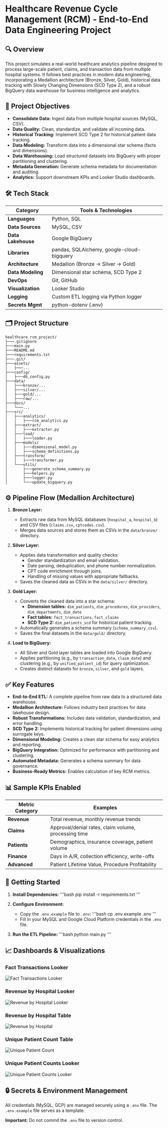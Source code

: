 # Healthcare Revenue Cycle Management (RCM) - End-to-End Data Engineering Project

## 🔍 Overview

This project simulates a real-world healthcare analytics pipeline designed to process large-scale patient, claims, and transaction data from multiple hospital systems. It follows best practices in modern data engineering, incorporating a Medallion architecture (Bronze, Silver, Gold), historical data tracking with Slowly Changing Dimensions (SCD Type 2), and a robust BigQuery data warehouse for business intelligence and analytics.

## 🎯 Project Objectives

-   **Consolidate Data:** Ingest data from multiple hospital sources (MySQL, CSV).
-   **Data Quality:** Clean, standardize, and validate all incoming data.
-   **Historical Tracking:** Implement SCD Type 2 for historical patient data tracking.
-   **Data Modeling:** Transform data into a dimensional star schema (facts and dimensions).
-   **Data Warehousing:** Load structured datasets into BigQuery with proper partitioning and clustering.
-   **Metadata Generation:** Generate schema metadata for documentation and auditing.
-   **Analytics:** Support downstream KPIs and Looker Studio dashboards.

## 🛠️ Tech Stack

| Category       | Tools & Technologies                  |
| -------------- | ------------------------------------- |
| **Languages**  | Python, SQL                           |
| **Data Sources**| MySQL, CSV                            |
| **Data Lakehouse**| Google BigQuery                       |
| **Libraries**  | pandas, SQLAlchemy, google-cloud-bigquery |
| **Architecture**| Medallion (Bronze → Silver → Gold)    |
| **Data Modeling**| Dimensional star schema, SCD Type 2   |
| **DevOps**     | Git, GitHub                           |
| **Visualization**| Looker Studio                         |
| **Logging**    | Custom ETL logging via Python logger  |
| **Secrets Mgmt**| python-dotenv (.env)                  |

## 🗂️ Project Structure

```
healthcare_rcm_project/
├───.gitignore
├───main.py
├───README.md
├───requirements.txt
├───.git/
├───assets/
│   ├───...
├───config/
│   ├───db_config.py
├───data/
│   ├───bronze/...
│   ├───silver/...
│   ├───gold/...
│   ├───raw/...
├───docs/
│   └───...
├───src/
│   ├───analytics/
│   │   ├───rcm_analytics.py
│   ├───extract/
│   │   ├───extractor.py
│   ├───load/
│   │   ├───loader.py
│   ├───models/
│   │   ├───dimensional_model.py
│   │   ├───schema_definitions.py
│   ├───transform/
│   │   ├───transformer.py
│   └───utils/
│       ├───generate_schema_summary.py
│       ├───helpers.py
│       ├───logger.py
│       └───update_bigquery.py
```

## ⚙️ Pipeline Flow (Medallion Architecture)

1.  **Bronze Layer:**
    -   Extracts raw data from MySQL databases (`hospital_a`, `hospital_b`) and CSV files (`claims.csv`, `cptcodes.csv`).
    -   Merges data sources and stores them as CSVs in the `data/bronze/` directory.

2.  **Silver Layer:**
    -   Applies data transformation and quality checks:
        -   Gender standardization and email validation.
        -   Date parsing, deduplication, and phone number normalization.
        -   CPT code enrichment through joins.
        -   Handling of missing values with appropriate fallbacks.
    -   Saves the cleaned data as CSVs in the `data/silver/` directory.

3.  **Gold Layer:**
    -   Converts the cleaned data into a star schema:
        -   **Dimension tables:** `dim_patients`, `dim_procedures`, `dim_providers`, `dim_departments`, `dim_date`
        -   **Fact tables:** `fact_transactions`, `fact_claims`
        -   **SCD Type 2:** `dim_patients_scd` for historical patient tracking.
    -   Automatically generates a schema summary (`schema_summary.csv`).
    -   Saves the final datasets in the `data/gold/` directory.

4.  **Load to BigQuery:**
    -   All Silver and Gold layer tables are loaded into Google BigQuery.
    -   Applies partitioning (e.g., by `transaction_date`, `claim_date`) and clustering (e.g., by `unified_patient_id`) for query optimization.
    -   Creates distinct datasets for `bronze`, `silver`, and `gold` layers.

## ✅ Key Features

-   **End-to-End ETL:** A complete pipeline from raw data to a structured data warehouse.
-   **Medallion Architecture:** Follows industry best practices for data lakehouse design.
-   **Robust Transformations:** Includes data validation, standardization, and error handling.
-   **SCD Type 2:** Implements historical tracking for patient dimensions using surrogate keys.
-   **Dimensional Modeling:** Creates a clean star schema for easy analytics and reporting.
-   **BigQuery Integration:** Optimized for performance with partitioning and clustering.
-   **Automated Metadata:** Generates a schema summary for data governance.
-   **Business-Ready Metrics:** Enables calculation of key RCM metrics.

## 📊 Sample KPIs Enabled

| Metric Category | Examples                                           |
| --------------- | -------------------------------------------------- |
| **Revenue**     | Total revenue, monthly revenue trends              |
| **Claims**      | Approval/denial rates, claim volume, processing time |
| **Patients**    | Demographics, insurance coverage, patient volume   |
| **Finance**     | Days in A/R, collection efficiency, write-offs     |
| **Advanced**    | Patient Lifetime Value, Procedure Profitability    |

## 🚀 Getting Started

1.  **Install Dependencies:**
    '''bash
    pip install -r requirements.txt
    '''

2.  **Configure Environment:**
    -   Copy the `.env.example` file to `.env`:
        '''bash
        cp .env.example .env
        '''
    -   Fill in your MySQL and Google Cloud Platform credentials in the `.env` file.

3.  **Run the ETL Pipeline:**
    '''bash
    python main.py
    '''

## 📈 Dashboards & Visualizations

### Fact Transactions Looker
![Fact Transactions Looker](assets/fact_transactions_looker.png)

### Revenue by Hospital Looker
![Revenue by Hospital Looker](assets/Revenue_by_hospital_looker.png)

### Revenue by Hospital Table
![Revenue by Hospital](assets/Revenue_by_Hospital.png)

### Unique Patient Count Table
![Unique Patient Count](assets/Unique_patient_Count.png)

### Unique Patient Counts Looker
![Unique Patient Counts Looker](assets/Unique_patient_counts_looker.png)


## 🔒 Secrets & Environment Management

All credentials (MySQL, GCP) are managed securely using a `.env` file. The `.env.example` file serves as a template.

**Important:** Do not commit the `.env` file to version control.
